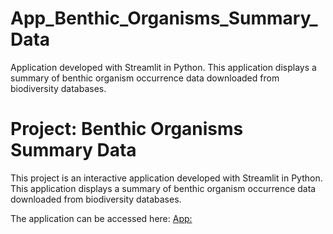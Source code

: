 # App_Benthic_Organisms_Summary_Data

Application developed with Streamlit in Python. This application displays a summary of benthic organism occurrence data downloaded from biodiversity databases.

# Project: Benthic Organisms Summary Data

This project is an interactive application developed with Streamlit in Python.
This application displays a summary of benthic organism occurrence data downloaded from biodiversity databases.

The application can be accessed here:
[App:](https://appbenthicorganismssummarydata-7k3zq4qrqj8wkqlrttp6zz.streamlit.app/)

